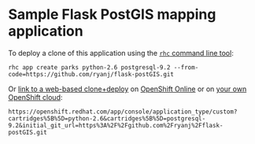 # Sample Flask PostGIS mapping application

To deploy a clone of this application using the [`rhc` command line tool](http://rubygems.org/gems/rhc):

    rhc app create parks python-2.6 postgresql-9.2 --from-code=https://github.com/ryanj/flask-postGIS.git
    
Or [link to a web-based clone+deploy](https://openshift.redhat.com/app/console/application_type/custom?cartridges%5B%5D=python-2.6&cartridges%5B%5D=postgresql-9.2&initial_git_url=https%3A%2F%2Fgithub.com%2Fryanj%2Fflask-postGIS.git) on [OpenShift Online](http://OpenShift.com) or on [your own OpenShift cloud](http://openshift.github.io): 

    https://openshift.redhat.com/app/console/application_type/custom?cartridges%5B%5D=python-2.6&cartridges%5B%5D=postgresql-9.2&initial_git_url=https%3A%2F%2Fgithub.com%2Fryanj%2Fflask-postGIS.git
